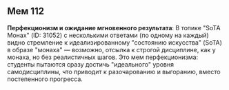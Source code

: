## Мем 112

**Перфекционизм и ожидание мгновенного результата**: В топике "SoTA Монах" (ID: 31052) с несколькими ответами (по одному на каждый) видно стремление к идеализированному "состоянию искусства" (SoTA) в образе "монаха" — возможно, отсылка к строгой дисциплине, как у монаха, но без реалистичных шагов. Это мем перфекционизма: студенты пытаются сразу достичь "идеального" уровня самодисциплины, что приводит к разочарованию и выгоранию, вместо постепенного прогресса.